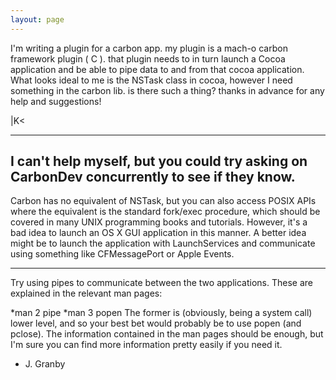 ```yaml
---
layout: page
---
```




I'm writing a plugin for a carbon app.  my plugin is a mach-o carbon framework plugin ( C ).  that plugin needs to in turn launch a Cocoa application and be able to pipe data to and from that cocoa application.  What looks ideal to me is the NSTask class in cocoa, however I need something in the carbon lib.   is there such a thing?  thanks in advance for any help and suggestions!

|K<

----
I can't help myself, but you could try asking on CarbonDev concurrently to see if they know.
----

Carbon has no equivalent of NSTask, but you can also access POSIX APIs where the equivalent is the standard fork/exec procedure, which should be covered in many UNIX programming books and tutorials. However, it's a bad idea to launch an OS X GUI application in this manner. A better idea might be to launch the application with LaunchServices and communicate using something like CFMessagePort or Apple Events.

----

Try using pipes to communicate between the two applications.  These are explained in the relevant man pages:

*man 2 pipe
*man 3 popen
The former is (obviously, being a system call) lower level, and so your best bet would probably be to use popen (and pclose).  The information contained in the man pages should be enough, but I'm sure you can find more information pretty easily if you need it.
- J. Granby
